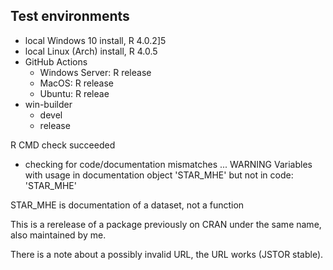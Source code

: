 ## Test environments

- local Windows 10 install, R 4.0.2]5
- local Linux (Arch) install, R 4.0.5
- GitHub Actions
   - Windows Server: R release
   - MacOS: R release
   - Ubuntu: R releae
- win-builder
   - devel
   - release

R CMD check succeeded

* checking for code/documentation mismatches ... WARNING
Variables with usage in documentation object 'STAR_MHE' but not in code:
  'STAR_MHE'
  
STAR_MHE is documentation of a dataset, not a function

This is a rerelease of a package previously on CRAN under the same name, also maintained by me.

There is a note about a possibly invalid URL, the URL works (JSTOR stable).
